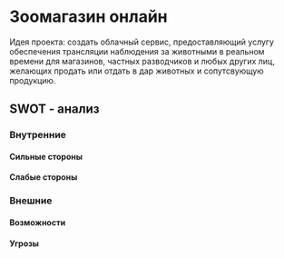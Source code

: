# Зоомагазин онлайн 
Идея проекта: создать облачный сервис, предоставляющий услугу обеспечения
трансляции наблюдения за животными в реальном времени для магазинов, частных
разводчиков и любых других лиц, желающих продать или отдать в дар животных и
сопутсвующую продукцию.

## SWOT - анализ 
### Внутренние 
#### Сильные стороны
#### Слабые стороны
### Внешние
#### Возможности
#### Угрозы
